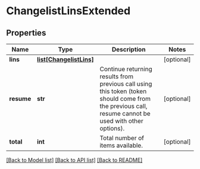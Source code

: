 # ChangelistLinsExtended

## Properties
Name | Type | Description | Notes
------------ | ------------- | ------------- | -------------
**lins** | [**list[ChangelistLins]**](ChangelistLins.md) |  | [optional] 
**resume** | **str** | Continue returning results from previous call using this token (token should come from the previous call, resume cannot be used with other options). | [optional] 
**total** | **int** | Total number of items available. | [optional] 

[[Back to Model list]](../README.md#documentation-for-models) [[Back to API list]](../README.md#documentation-for-api-endpoints) [[Back to README]](../README.md)


